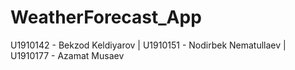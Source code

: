 # WeatherForecast_App
U1910142 - Bekzod Keldiyarov | U1910151 - Nodirbek Nematullaev | U1910177 - Azamat Musaev
